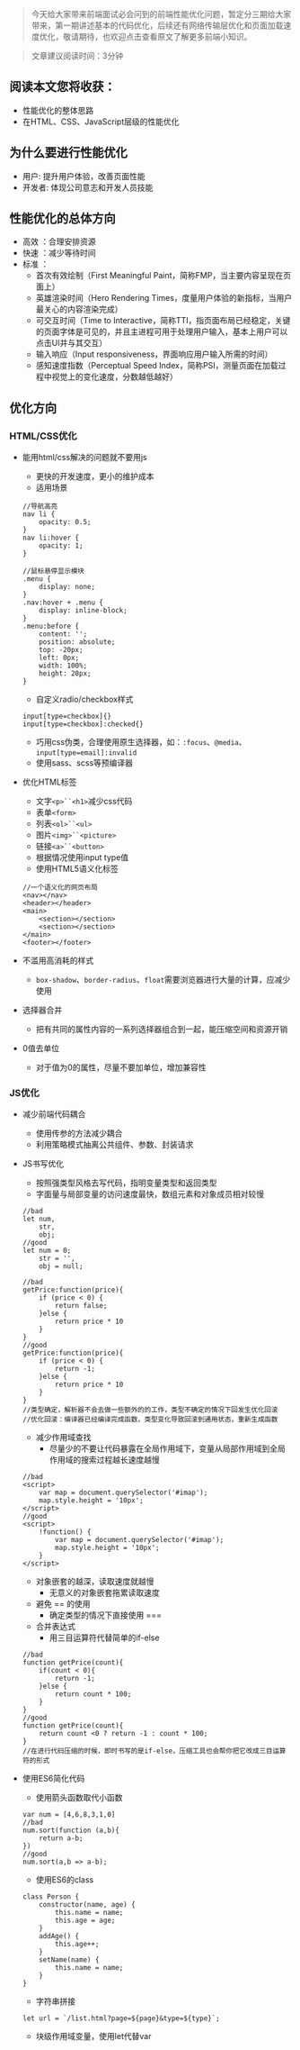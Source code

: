 > 今天给大家带来前端面试必会问到的前端性能优化问题，暂定分三期给大家带来，第一期讲述基本的代码优化，后续还有网络传输层优化和页面加载速度优化，敬请期待，也欢迎点击查看原文了解更多前端小知识。

> 文章建议阅读时间：3分钟

## 阅读本文您将收获：
* 性能优化的整体思路
* 在HTML、CSS、JavaScript层级的性能优化

## 为什么要进行性能优化
* 用户: 提升用户体验，改善页面性能
* 开发者: 体现公司意志和开发人员技能

## 性能优化的总体方向
* 高效 ：合理安排资源
* 快速 ：减少等待时间
* 标准 ：
	* 首次有效绘制（First Meaningful Paint，简称FMP，当主要内容呈现在页面上）
	* 英雄渲染时间（Hero Rendering Times，度量用户体验的新指标，当用户最关心的内容渲染完成）
	* 可交互时间（Time to Interactive，简称TTI，指页面布局已经稳定，关键的页面字体是可见的，并且主进程可用于处理用户输入，基本上用户可以点击UI并与其交互）
	* 输入响应（Input responsiveness，界面响应用户输入所需的时间）
	* 感知速度指数（Perceptual Speed Index，简称PSI，测量页面在加载过程中视觉上的变化速度，分数越低越好）

## 优化方向
### HTML/CSS优化
* 能用html/css解决的问题就不要用js
	* 更快的开发速度，更小的维护成本
	* 适用场景
	
	```
	//导航高亮
	nav li {
		opacity: 0.5;
	}
	nav li:hover {
		opacity: 1;
	}
	```
	```
	//鼠标悬停显示模块
	.menu {
		display: none;
	}
	.nav:hover + .menu {
		display: inline-block;
	}
	.menu:before {
		content: '';
		position: absolute;
		top: -20px;
		left: 0px;
		width: 100%;
		height: 20px;
	}
	```
	* 自定义radio/checkbox样式
	
	```
	input[type=checkbox]{}
	input[type=checkbox]:checked{}
	```
	* 巧用css伪类，合理使用原生选择器，如：`:focus`、`@media`、`input[type=email]:invalid`
	* 使用sass、scss等预编译器
	
* 优化HTML标签
	* 文字`<p>``<h1>`减少css代码
	* 表单`<form>`
	* 列表`<ol>``<ul>`
	* 图片`<img>``<picture>`
	* 链接`<a>``<button>`
	* 根据情况使用input type值
	* 使用HTML5语义化标签
	
	```
	//一个语义化的网页布局
	<nav></nav>
	<header></header>
	<main>
		<section></section>
		<section></section>
	</main>
	<footer></footer>
	```
* 不滥用高消耗的样式
	* `box-shadow`、`border-radius`、`float`需要浏览器进行大量的计算，应减少使用
* 选择器合并
	* 把有共同的属性内容的一系列选择器组合到一起，能压缩空间和资源开销
* 0值去单位
	* 对于值为0的属性，尽量不要加单位，增加兼容性

### JS优化
* 减少前端代码耦合
	* 使用传参的方法减少耦合
	* 利用策略模式抽离公共组件、参数、封装请求
* JS书写优化
	* 按照强类型风格去写代码，指明变量类型和返回类型
	* 字面量与局部变量的访问速度最快，数组元素和对象成员相对较慢
	
	```
	//bad
	let num,
		str,
		obj;
	//good
	let num = 0;
		str = '',
		obj = null;
		
	//bad
	getPrice:function(price){
		if (price < 0) {
			return false;
		}else {
			return price * 10
		}
	}
	//good
	getPrice:function(price){
		if (price < 0) {
			return -1;
		}else {
			return price * 10
		}
	}
	//类型确定，解析器不会去做一些额外的的工作，类型不确定的情况下回发生优化回滚
	//优化回滚：编译器已经编译完成函数，类型变化导致回滚到通用状态，重新生成函数
	```
	
	* 减少作用域查找
		* 尽量少的不要让代码暴露在全局作用域下，变量从局部作用域到全局作用域的搜索过程越长速度越慢
	
	```
	//bad
	<script>
		var map = document.querySelector('#imap');
		map.style.height = '10px';
	</script>
	//good
	<script>
		!function() {
			var map = document.querySelector('#imap');
			map.style.height = '10px';
		}
	</script>
	```
	
	* 对象嵌套的越深，读取速度就越慢
		* 无意义的对象嵌套拖累读取速度
	* 避免 == 的使用
		* 确定类型的情况下直接使用 ===
	* 合并表达式
		* 用三目运算符代替简单的if-else
	
	```
	//bad
	function getPrice(count){
		if(count < 0){
			return -1;
		}else {
			return count * 100;
		}
	}
	//good
	function getPrice(count){
		return count <0 ? return -1 : count * 100;
	}
	//在进行代码压缩的时候，即时书写的是if-else，压缩工具也会帮你把它改成三目运算符的形式
	```
* 使用ES6简化代码
	* 使用箭头函数取代小函数
	
	```
	var num = [4,6,8,3,1,0]
	//bad
	num.sort(function (a,b){
		return a-b;
	})
	//good
	num.sort(a,b => a-b);
	```
	* 使用ES6的class
	
	```
	class Person {
		constructor(name, age) {
			this.name = name;
			this.age = age;
		}
		addAge() {
			this.age++;
		}
		setName(name) {
			this.name = name;
		}
	}
	```
	* 字符串拼接
	
	```
	let url = `/list.html?page=${page}&type=${type}`;
	```
	* 块级作用域变量，使用let代替var